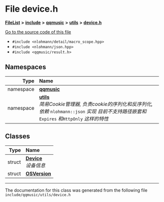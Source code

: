 

# File device.h



[**FileList**](files.md) **>** [**include**](dir_d44c64559bbebec7f509842c48db8b23.md) **>** [**qqmusic**](dir_d63c0418b33b823a308efea67b8f3df2.md) **>** [**utils**](dir_478616d8952f43e793f28d8ded6e3463.md) **>** [**device.h**](device_8h.md)

[Go to the source code of this file](device_8h_source.md)



* `#include <nlohmann/detail/macro_scope.hpp>`
* `#include <nlohmann/json.hpp>`
* `#include <qqmusic/result.h>`













## Namespaces

| Type | Name |
| ---: | :--- |
| namespace | [**qqmusic**](namespaceqqmusic.md) <br> |
| namespace | [**utils**](namespaceqqmusic_1_1utils.md) <br>_简易Cookie管理器, 负责cookie的序列化和反序列化, 依赖_ `nlohmann::json` _实现 目前不支持路径嵌套和_`Expires` _和_`HttpOnly` _这样的特性_ |


## Classes

| Type | Name |
| ---: | :--- |
| struct | [**Device**](structqqmusic_1_1utils_1_1Device.md) <br>_设备信息_  |
| struct | [**OSVersion**](structqqmusic_1_1utils_1_1OSVersion.md) <br> |



















































------------------------------
The documentation for this class was generated from the following file `include/qqmusic/utils/device.h`

